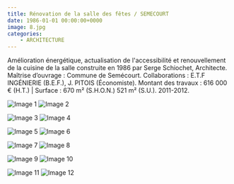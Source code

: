 ```yaml
---
title: Rénovation de la salle des fêtes / SEMECOURT
date: 1986-01-01 00:00:00+0000
image: 8.jpg
categories:
    - ARCHITECTURE
---
```


Amélioration énergétique, actualisation de l'accessibilité et
            renouvellement de la cuisine de la salle construite en 1986 par Serge Schiochet,
            Architecte.
            Maîtrise d’ouvrage : Commune de Semécourt.
            Collaborations : E.T.F INGÉNIERIE (B.E.F.), J. PITOIS (Économiste).
            Montant des travaux : 616 000 € (H.T.) | Surface : 670 m² (S.H.O.N.) 521
            m² (S.U.).
            2011-2012.


![Image 1](8.jpg) ![Image 2](9.jpg)

![Image 3](12.jpg) ![Image 4](13.jpg)

![Image 5](11.jpg) ![Image 6](10.jpg)

![Image 7](5.jpg) ![Image 8](7.jpg)

![Image 9](6.jpg) ![Image 10](2.jpg)

![Image 11](3.jpg) ![Image 12](1.jpg)

